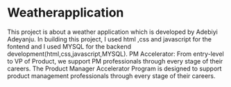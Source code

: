 # Weatherapplication
This project is about a weather application which is developed by Adebiyi Adeyanju. In building this project, I used html ,css and javascript for the fontend and I used MYSQL for the backend development(html,css,javascript,MYSQL). PM Accelerator: From entry-level to VP of Product, we support PM professionals through every stage of their careers.  The Product Manager Accelerator Program is designed to support product management professionals through every stage of their careers.
